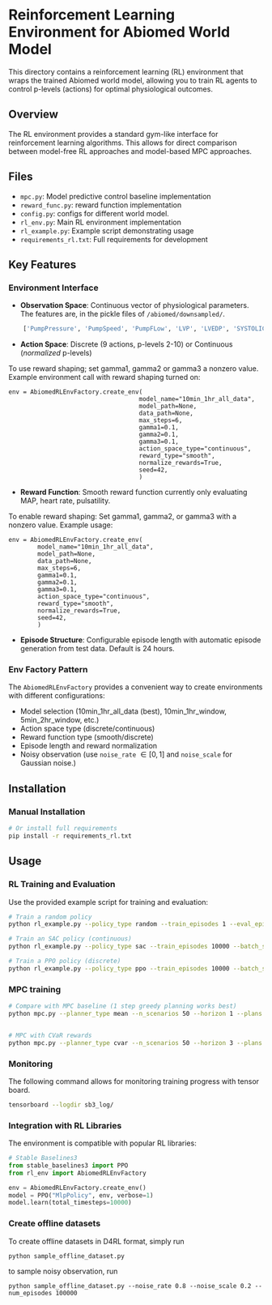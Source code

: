 # Reinforcement Learning Environment for Abiomed World Model

This directory contains a reinforcement learning (RL) environment that wraps the trained Abiomed world model, allowing you to train RL agents to control p-levels (actions) for optimal physiological outcomes.

## Overview

The RL environment provides a standard gym-like interface for reinforcement learning algorithms. This allows for direct comparison between model-free RL approaches and model-based MPC approaches.

## Files

- `mpc.py`: Model predictive control baseline implementation
- `reward_func.py`: reward function implementation
- `config.py`: configs for different world model. 
- `rl_env.py`: Main RL environment implementation
- `rl_example.py`: Example script demonstrating usage 
- `requirements_rl.txt`: Full requirements for development

## Key Features

### Environment Interface
- **Observation Space**: Continuous vector of physiological parameters. The features are, in the pickle files of `/abiomed/downsampled/`.
```python
    ['PumpPressure', 'PumpSpeed', 'PumpFLow', 'LVP', 'LVEDP', 'SYSTOLIC','DIASTOLIC','PULSAT','PumpCurrent','Heart Rate', 'ESE_lv','Pump Level']
```
- **Action Space**: Discrete (9 actions, p-levels 2-10) or Continuous (*normalized* p-levels)

To use reward shaping; set gamma1, gamma2 or gamma3 a nonzero value. Example environment call with reward shaping turned on:
```
env = AbiomedRLEnvFactory.create_env(
									model_name="10min_1hr_all_data",
									model_path=None,
									data_path=None,
									max_steps=6,
									gamma1=0.1,
									gamma2=0.1,
									gamma3=0.1,
									action_space_type="continuous",
									reward_type="smooth",
									normalize_rewards=True,
									seed=42,
									)
```

- **Reward Function**: Smooth reward function currently only evaluating MAP, heart rate, pulsatility.

To enable reward shaping: Set gamma1, gamma2, or gamma3 with a nonzero value.
Example usage: 
```
env = AbiomedRLEnvFactory.create_env(
        model_name="10min_1hr_all_data",
        model_path=None,
        data_path=None,
        max_steps=6,
        gamma1=0.1,
        gamma2=0.1,
        gamma3=0.1,
        action_space_type="continuous",
        reward_type="smooth",
        normalize_rewards=True,
        seed=42,
        )
```
- **Episode Structure**: Configurable episode length with automatic episode generation from test data. Default is 24 hours.

### Env Factory Pattern
The `AbiomedRLEnvFactory` provides a convenient way to create environments with different configurations:
- Model selection (10min_1hr_all_data (best), 10min_1hr_window, 5min_2hr_window, etc.)
- Action space type (discrete/continuous)
- Reward function type (smooth/discrete)
- Episode length and reward normalization
- Noisy observation (use `noise_rate` $\in [0,1]$ and `noise_scale` for Gaussian noise.)

## Installation


### Manual Installation
```bash
# Or install full requirements
pip install -r requirements_rl.txt
```

## Usage


### RL Training and Evaluation

Use the provided example script for training and evaluation:

```bash
# Train a random policy
python rl_example.py --policy_type random --train_episodes 1 --eval_episodes 24

# Train an SAC policy (continuous)
python rl_example.py --policy_type sac --train_episodes 10000 --batch_size 64 --max_steps 24

# Train a PPO policy (discrete)
python rl_example.py --policy_type ppo --train_episodes 10000 --batch_size 64 --max_steps 24

```

### MPC training 

```bash
# Compare with MPC baseline (1 step greedy planning works best)
python mpc.py --planner_type mean --n_scenarios 50 --horizon 1 --plans 10


# MPC with CVaR rewards
python mpc.py --planner_type cvar --n_scenarios 50 --horizon 3 --plans 50 --cvar_alpha 0.2 --cvar_samples 20 
```

### Monitoring

The following command allows for monitoring training progress with tensor board.

```bash
tensorboard --logdir sb3_log/
```

### Integration with RL Libraries

The environment is compatible with popular RL libraries:

```python
# Stable Baselines3
from stable_baselines3 import PPO
from rl_env import AbiomedRLEnvFactory

env = AbiomedRLEnvFactory.create_env()
model = PPO("MlpPolicy", env, verbose=1)
model.learn(total_timesteps=10000)
```

### Create offline datasets

To create offline datasets in D4RL format, simply run

`python sample_offline_dataset.py`

to sample noisy observation, run

`python sample_offline_dataset.py --noise_rate 0.8 --noise_scale 0.2 --num_episodes 100000`

